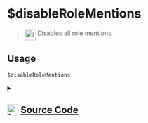 # $disableRoleMentions
> <img align="top" src="https://upload.wikimedia.org/wikipedia/commons/thumb/e/e4/Infobox_info_icon.svg/160px-Infobox_info_icon.svg.png?20150409153300" alt="image" width="25" height="auto"> Disables all role mentions
## Usage
```
$disableRoleMentions
```
<details>
<summary>
    
## <img align="top" src="https://cdn4.iconfinder.com/data/icons/iconsimple-logotypes/512/github-512.png" alt="image" width="25" height="auto">  [Source Code](https://github.com/tryforge/ForgeScript-V2/blob/main/src/native/disableRoleMentions.ts)
    
</summary>
    
```ts
import { NativeFunction } from "../structures"

export default new NativeFunction({
    name: "$disableRoleMentions",
    version: "1.3.0",
    description: "Disables all role mentions",
    unwrap: false,
    execute(ctx) {
        ctx.container.allowedMentions.roles = []
        return this.success()
    },
})
```
    
</details>